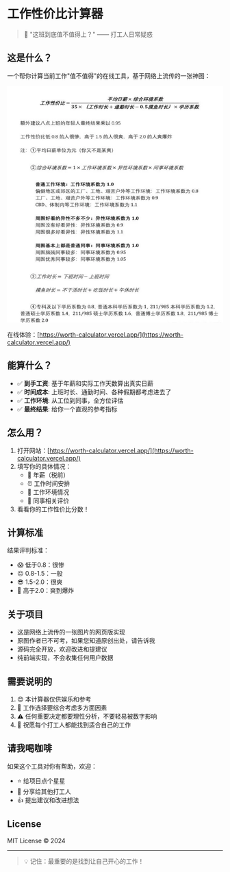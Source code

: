 # 工作性价比计算器

> 🤔 "这班到底值不值得上？" —— 打工人日常疑惑

## 这是什么？

一个帮你计算当前工作"值不值得"的在线工具，基于网络上流传的一张神图：

![工作性价比计算公式](./public/formula.png)

在线体验：[https://worth-calculator.vercel.app/](https://worth-calculator.vercel.app/)

## 能算什么？

- ✅ **到手工资**: 基于年薪和实际工作天数算出真实日薪
- ✅ **时间成本**: 上班时长、通勤时间、各种假期都考虑进去了
- ✅ **工作环境**: 从工位到同事，全方位评估
- ✅ **最终结果**: 给你一个直观的参考指标

## 怎么用？

1. 打开网站：[https://worth-calculator.vercel.app/](https://worth-calculator.vercel.app/)
2. 填写你的具体情况：
   - 📝 年薪（税前）
   - ⏰ 工作时间安排
   - 🏢 工作环境情况
   - 👥 同事相关评价
3. 看看你的工作性价比分数！

## 计算标准

结果评判标准：
- 😱 低于0.8：很惨
- 😐 0.8-1.5：一般
- 😎 1.5-2.0：很爽
- 🤩 高于2.0：爽到爆炸

## 关于项目

- 这是网络上流传的一张图片的网页版实现
- 原图作者已不可考，如果您知道原创出处，请告诉我
- 源码完全开放，欢迎改进和提建议
- 纯前端实现，不会收集任何用户数据

## 需要说明的

1. 😊 本计算器仅供娱乐和参考
2. 🎯 工作选择要综合考虑多方面因素
3. ⚠️ 任何重要决定都要理性分析，不要轻易被数字影响
4. 💝 祝愿每个打工人都能找到适合自己的工作

## 请我喝咖啡

如果这个工具对你有帮助，欢迎：
- ⭐ 给项目点个星星
- 🔄 分享给其他打工人
- 👍 提出建议和改进想法

## License

MIT License © 2024

---

> 💡 记住：最重要的是找到让自己开心的工作！